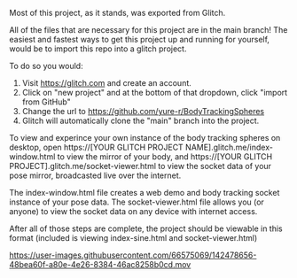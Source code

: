 Most of this project, as it stands, was exported from Glitch. 

All of the files that are necessary for this project are in the main branch! The easiest and fastest ways to get this project up and running for yourself, would be to import this repo into a glitch project. 

To do so you would:
1. Visit https://glitch.com and create an account.
2. Click on "new project" and at the bottom of that dropdown, click "import from GitHub" 
3. Change the url to https://github.com/yure-r/BodyTrackingSpheres
4. Glitch will automatically clone the "main" branch into the project. 

To view and experince your own instance of the body tracking spheres on desktop, open https://[YOUR GLITCH PROJECT NAME].glitch.me/index-window.html to view the mirror of your body, and https://[YOUR GLITCH PROJECT].glitch.me/socket-viewer.html to view the socket data of your pose mirror, broadcasted live over the internet. 

The index-window.html file creates a web demo and body tracking socket instance of your pose data.
The socket-viewer.html file allows you (or anyone) to view the socket data on any device with internet access. 

After all of those steps are complete, the project should be viewable in this format (included is viewing index-sine.html and socket-viewer.html)

https://user-images.githubusercontent.com/66575069/142478656-48bea60f-a80e-4e26-8384-46ac8258b0cd.mov


